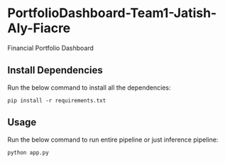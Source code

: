 # PortfolioDashboard-Team1-Jatish-Aly-Fiacre
Financial Portfolio Dashboard

## Install Dependencies
Run the below command to install all the dependencies:

```
pip install -r requirements.txt
```

## Usage
Run the below command to run entire pipeline or just inference pipeline:

```
python app.py
```
